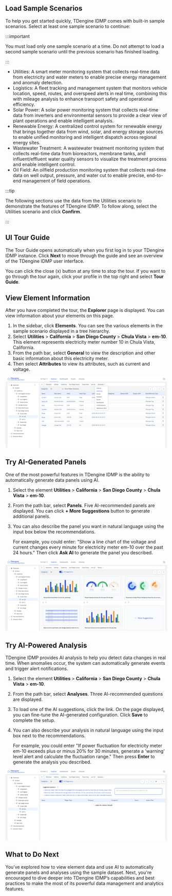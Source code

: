 ## Load Sample Scenarios

To help you get started quickly, TDengine IDMP comes with built-in sample scenarios. Select at least one sample scenario to continue:

:::important

You must load only one sample scenario at a time. Do not attempt to load a second sample scenario until the previous scenario has finished loading.

:::

- Utilities: A smart meter monitoring system that collects real-time data from electricity and water meters to enable precise energy management and anomaly detection.
- Logistics: A fleet tracking and management system that monitors vehicle location, speed, routes, and overspeed alerts in real time, combining this with mileage analysis to enhance transport safety and operational efficiency.
- Solar Power: A solar power monitoring system that collects real-time data from inverters and environmental sensors to provide a clear view of plant operations and enable intelligent analysis.
- Renewable Energy: A centralized control system for renewable energy that brings together data from wind, solar, and energy storage sources to enable unified monitoring and intelligent dispatch across regional energy sites.
- Wastewater Treatment: A wastewater treatment monitoring system that collects real-time data from bioreactors, membrane tanks, and influent/effluent water quality sensors to visualize the treatment process and enable intelligent control.
- Oil Field: An oilfield production monitoring system that collects real-time data on well output, pressure, and water cut to enable precise, end-to-end management of field operations.

:::tip

The following sections use the data from the Utilities scenario to demonstrate the features of TDengine IDMP. To follow along, select the Utilities scenario and click **Confirm**.

:::

## UI Tour Guide

The Tour Guide opens automatically when you first log in to your TDengine IDMP instance. Click **Next** to move through the guide and see an overview of the TDengine IDMP user interface.

You can click the close (x) button at any time to stop the tour. If you want to go through the tour again, click your profile in the top right and select **Tour Guide**.

## View Element Information

After you have completed the tour, the **Explorer** page is displayed. You can view information about your elements on this page.

1. In the sidebar, click **Elements**. You can see the various elements in the sample scenario displayed in a tree hierarchy.
1. Select **Utilities** > **California** > **San Diego County** > **Chula Vista** > **em-10**. This element represents electricity meter number 10 in Chula Vista, California.
1. From the path bar, select **General** to view the description and other basic information about this electricity meter.
1. Then select **Attributes** to view its attributes, such as current and voltage.

![attributes](../assets/get-started-01.png)

## Try AI-Generated Panels

One of the most powerful features in TDengine IDMP is the ability to automatically generate data panels using AI.

1. Select the element **Utilities** > **California** > **San Diego County** > **Chula Vista** > **em-10**.

1. From the path bar, select **Panels**. Five AI-recommended panels are displayed. You can click **+ More Suggestions** button to generate additional panels.

1. You can also describe the panel you want in natural language using the input box below the recommendations.

   For example, you could enter: "Show a line chart of the voltage and current changes every minute for electricity meter em-10 over the past 24 hours." Then click **Ask AI** to generate the panel you described.

![panels](../assets/get-started-02.png)

## Try AI-Powered Analysis

TDengine IDMP provides AI analysis to help you detect data changes in real time. When anomalies occur, the system can automatically generate events and trigger alert notifications.

1. Select the element **Utilities** > **California** > **San Diego County** > **Chula Vista** > **em-10**.

1. From the path bar, select **Analyses**. Three AI-recommended questions are displayed.

1. To load one of the AI suggestions, click the link. On the page displayed, you can fine-tune the AI-generated configuration. Click **Save** to complete the setup.

1. You can also describe your analysis in natural language using the input box next to the recommendations.

   For example, you could enter "If power fluctuation for electricity meter em-10 exceeds plus or minus 20% for 30 minutes, generate a 'warning' level alert and calculate the fluctuation range." Then press **Enter** to generate the analysis you described.

![analysis](../assets/get-started-03.png)

## What to Do Next

You’ve explored how to view element data and use AI to automatically generate panels and analyses using the sample dataset. Next, you're encouraged to dive deeper into TDengine IDMP’s capabilities and best practices to make the most of its powerful data management and analytics features.
